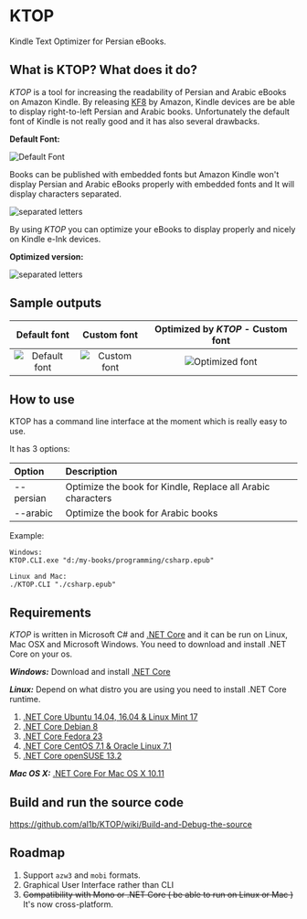 # KTOP
Kindle Text Optimizer for Persian eBooks.


## What is KTOP? What does it do?

*KTOP* is a tool for increasing the readability of Persian and Arabic eBooks on Amazon Kindle. By releasing [KF8](https://www.amazon.com/gp/feature.html?docId=1000729511) by Amazon, Kindle devices are be able to display right-to-left Persian and Arabic books. Unfortunately the default font of Kindle is not really good and it has also several drawbacks.

**Default Font:**


![Default Font](https://al1b.github.io/KTOP/kindle-default-font.jpg) 

Books can be published with embedded fonts but Amazon Kindle won't display Persian and Arabic eBooks properly with embedded fonts and It will display characters separated.


![separated letters](https://al1b.github.io/KTOP/kindle-seperated-persian-text.jpg) 

By using *KTOP* you can optimize your eBooks to display properly and nicely on Kindle e-Ink devices.

**Optimized version:**

![separated letters](https://al1b.github.io/KTOP/kindle-persian-text-optmized.jpg) 


## Sample outputs

| Default font        | Custom font           | Optimized by ***KTOP*** - Custom font  |
| :-------------: |:-------------:| :-----:|
|![Default font](https://al1b.github.io/KTOP/02-default-font.jpg)|![Custom font](https://al1b.github.io/KTOP/03-custom-font.jpg)|![Optimized font](https://al1b.github.io/KTOP/01-optimized.jpg)|


## How to use

KTOP has a command line interface at the moment which is really easy to use.

It has 3 options:

| Option       | Description          |
| :------------- |:-------------|
|--persian|Optimize the book for Kindle, Replace all Arabic characters|
|--arabic|Optimize the book for Arabic books|

Example:


```
Windows:
KTOP.CLI.exe "d:/my-books/programming/csharp.epub"

Linux and Mac:
./KTOP.CLI "./csharp.epub"
```

## Requirements

*KTOP* is written in Microsoft C# and [.NET Core](https://github.com/dotnet/core) and it can be run on Linux, Mac OSX and Microsoft Windows. You need to download and install .NET Core on your os.

***Windows:***
Download and install [.NET Core](https://go.microsoft.com/fwlink/?LinkID=809109)

***Linux:***
Depend on what distro you are using you need to install .NET Core runtime.

1. [.NET Core Ubuntu 14.04, 16.04 & Linux Mint 17](http://www.microsoft.com/net/core#ubuntu)
2. [.NET Core Debian 8](http://www.microsoft.com/net/core#debian)
3. [.NET Core Fedora 23](http://www.microsoft.com/net/core#fedora)
4. [.NET Core CentOS 7.1 & Oracle Linux 7.1](http://www.microsoft.com/net/core#centos)
5. [.NET Core openSUSE 13.2](http://www.microsoft.com/net/core#opensuse)

***Mac OS X:***
[.NET Core For Mac OS X 10.11](http://www.microsoft.com/net/core#macos)


## Build and run the source code

https://github.com/al1b/KTOP/wiki/Build-and-Debug-the-source


## Roadmap


1. Support `azw3` and `mobi` formats.
2. Graphical User Interface rather than CLI
3. ~~Compatibility with Mono or .NET Core ( be able to run on Linux or Mac )~~ It's now cross-platform.